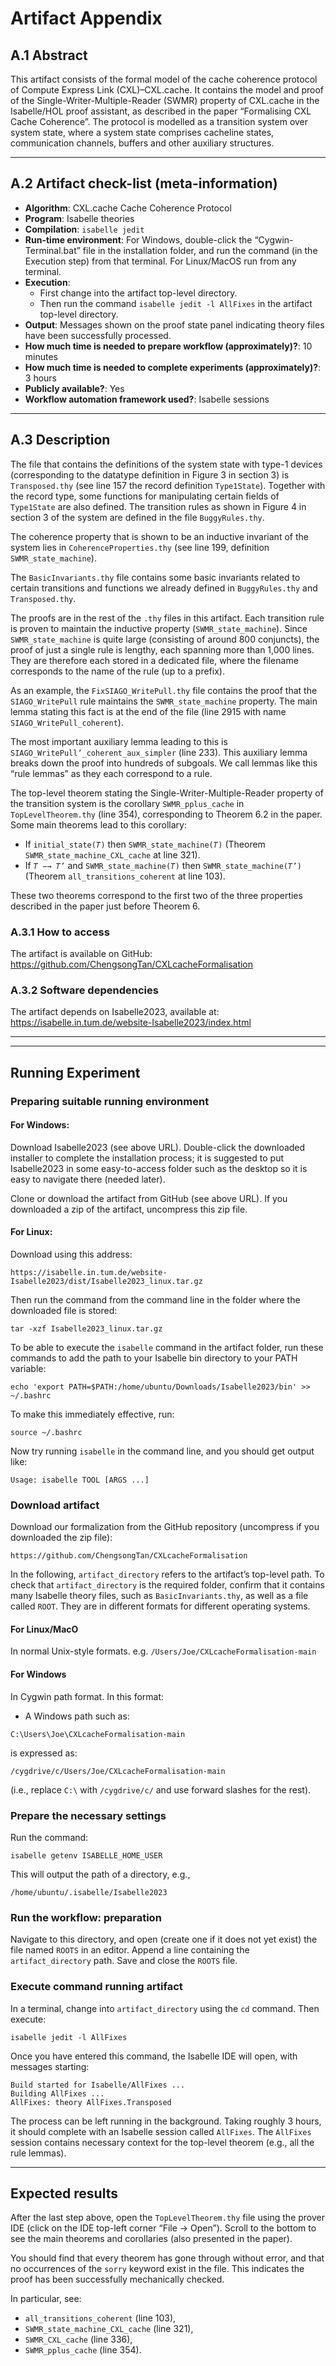 # Artifact Appendix

## A.1 Abstract
This artifact consists of the formal model of the cache coherence protocol of Compute Express Link (CXL)–CXL.cache. It contains the model and proof of the Single-Writer-Multiple-Reader (SWMR) property of CXL.cache in the Isabelle/HOL proof assistant, as described in the paper “Formalising CXL Cache Coherence”. The protocol is modelled as a transition system over system state, where a system state comprises cacheline states, communication channels, buffers and other auxiliary structures.

---

## A.2 Artifact check-list (meta-information)
- **Algorithm**: CXL.cache Cache Coherence Protocol  
- **Program**: Isabelle theories  
- **Compilation**: `isabelle jedit`  
- **Run-time environment**: For Windows, double-click the “Cygwin-Terminal.bat” file in the installation folder, and run the command (in the Execution step) from that terminal.  For Linux/MacOS run from any terminal.
- **Execution**:  
  - First change into the artifact top-level directory.  
  - Then run the command `isabelle jedit -l AllFixes` in the artifact top-level directory.  
- **Output**: Messages shown on the proof state panel indicating theory files have been successfully processed.  
- **How much time is needed to prepare workflow (approximately)?**: 10 minutes  
- **How much time is needed to complete experiments (approximately)?**: 3 hours  
- **Publicly available?**: Yes  
- **Workflow automation framework used?**: Isabelle sessions  

---

## A.3 Description
The file that contains the definitions of the system state with type-1 devices (corresponding to the datatype definition in Figure 3 in section 3) is `Transposed.thy` (see line 157 the record definition `Type1State`). Together with the record type, some functions for manipulating certain fields of `Type1State` are also defined. The transition rules as shown in Figure 4 in section 3 of the system are defined in the file `BuggyRules.thy`.

The coherence property that is shown to be an inductive invariant of the system lies in `CoherenceProperties.thy` (see line 199, definition `SWMR_state_machine`).

The `BasicInvariants.thy` file contains some basic invariants related to certain transitions and functions we already defined in `BuggyRules.thy` and `Transposed.thy`.

The proofs are in the rest of the `.thy` files in this artifact. Each transition rule is proven to maintain the inductive property (`SWMR_state_machine`). Since `SWMR_state_machine` is quite large (consisting of around 800 conjuncts), the proof of just a single rule is lengthy, each spanning more than 1,000 lines. They are therefore each stored in a dedicated file, where the filename corresponds to the name of the rule (up to a prefix).

As an example, the `FixSIAGO_WritePull.thy` file contains the proof that the `SIAGO_WritePull` rule maintains the `SWMR_state_machine` property. The main lemma stating this fact is at the end of the file (line 2915 with name `SIAGO_WritePull_coherent`).

The most important auxiliary lemma leading to this is `SIAGO_WritePull’_coherent_aux_simpler` (line 233). This auxiliary lemma breaks down the proof into hundreds of subgoals. We call lemmas like this “rule lemmas” as they each correspond to a rule.

The top-level theorem stating the Single-Writer-Multiple-Reader property of the transition system is the corollary `SWMR_pplus_cache` in `TopLevelTheorem.thy` (line 354), corresponding to Theorem 6.2 in the paper. Some main theorems lead to this corollary:
- If `initial_state(𝑇)` then `SWMR_state_machine(𝑇)` (Theorem `SWMR_state_machine_CXL_cache` at line 321).  
- If `𝑇 −→ 𝑇’` and `SWMR_state_machine(𝑇)` then `SWMR_state_machine(𝑇’)` (Theorem `all_transitions_coherent` at line 103).  

These two theorems correspond to the first two of the three properties described in the paper just before Theorem 6.

### A.3.1 How to access
The artifact is available on GitHub:  
<https://github.com/ChengsongTan/CXLcacheFormalisation>

### A.3.2 Software dependencies
The artifact depends on Isabelle2023, available at:  
<https://isabelle.in.tum.de/website-Isabelle2023/index.html>

---


---

## Running Experiment

### Preparing suitable running environment
#### For Windows:
Download Isabelle2023 (see above URL). Double-click the downloaded installer to complete the installation process; it is suggested to put Isabelle2023 in some easy-to-access folder such as the desktop so it is easy to navigate there (needed later).

Clone or download the artifact from GitHub (see above URL). If you downloaded a zip of the artifact, uncompress this zip file.

#### For Linux: 
Download using this address:
```
https://isabelle.in.tum.de/website-Isabelle2023/dist/Isabelle2023_linux.tar.gz
```

Then run the command from the command line in the folder where the downloaded file is stored:
```
tar -xzf Isabelle2023_linux.tar.gz
```


To be able to execute the `isabelle` command in the artifact folder, run these commands to add the path to your Isabelle bin directory to your PATH variable:
```
echo 'export PATH=$PATH:/home/ubuntu/Downloads/Isabelle2023/bin' >> ~/.bashrc
```


To make this immediately effective, run:
```
source ~/.bashrc
```


Now try running `isabelle` in the command line, and you should get output like:
```
Usage: isabelle TOOL [ARGS ...]
```

### Download artifact
Download our formalization from the GitHub repository (uncompress if you downloaded the zip file):
```
https://github.com/ChengsongTan/CXLcacheFormalisation
```


In the following, `artifact_directory` refers to the artifact’s top-level path. To check that `artifact_directory` is the required folder, confirm that it contains many Isabelle theory files, such as `BasicInvariants.thy`, as well as a file called `ROOT`.
They are in different formats for different operating systems.

#### For Linux/MacO
In normal Unix-style formats. e.g. `/Users/Joe/CXLcacheFormalisation-main`

#### For Windows
In Cygwin path format. In this format:  
- A Windows path such as:  
```
C:\Users\Joe\CXLcacheFormalisation-main
```

is expressed as:  
```
/cygdrive/c/Users/Joe/CXLcacheFormalisation-main
```
(i.e., replace `C:\` with `/cygdrive/c/` and use forward slashes for the rest).



### Prepare the necessary settings
Run the command:
```
isabelle getenv ISABELLE_HOME_USER
```
This will output the path of a directory, e.g.,  
```
/home/ubuntu/.isabelle/Isabelle2023
```




### Run the workflow: preparation
Navigate to this directory, and open (create one if it does not yet exist) the file named `ROOTS` in an editor. Append a line containing the `artifact_directory` path. 
Save and close the `ROOTS` file.  

### Execute command running artifact
In a terminal, change into `artifact_directory` using the `cd` command. Then execute:
```
isabelle jedit -l AllFixes
```

Once you have entered this command, the Isabelle IDE will open, with messages starting:
```
Build started for Isabelle/AllFixes ...
Building AllFixes ...
AllFixes: theory AllFixes.Transposed
```

The process can be left running in the background. Taking roughly 3 hours, it should complete with an Isabelle session called `AllFixes`. The `AllFixes` session contains necessary context for the top-level theorem (e.g., all the rule lemmas).

---

## Expected results
After the last step above, open the `TopLevelTheorem.thy` file using the prover IDE (click on the IDE top-left corner “File → Open”). Scroll to the bottom to see the main theorems and corollaries (also presented in the paper).

You should find that every theorem has gone through without error, and that no occurrences of the `sorry` keyword exist in the file. This indicates the proof has been successfully mechanically checked.

In particular, see:
- `all_transitions_coherent` (line 103),  
- `SWMR_state_machine_CXL_cache` (line 321),  
- `SWMR_CXL_cache` (line 336),  
- `SWMR_pplus_cache` (line 354).
